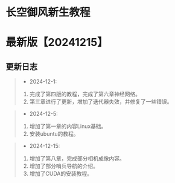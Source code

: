 # 长空御风新生教程

# 最新版【20241215】

## 更新日志

> - 2024-12-1:   
> 1. 完成了第四版的教程，完成了第六章神经网络。  
> 2. 第三章进行了更新，增加了迭代器失效，并修复了一些错误。  


> - 2024-12-5:  
> 1. 增加了第一章的内容Linux基础。
> 2. 安装ubuntu的教程。

> - 2024-12-15:  
> 1. 增加了第八章，完成部分相机成像内容。
> 2. 增加了部分哨兵导航的介绍。
> 3. 增加了CUDA的安装教程。